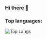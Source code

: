### Hi there 👋
### Top languages:

![Top Langs](https://github-readme-stats.vercel.app/api/top-langs/?username=HaVanPhong&theme=radical)


                           
                           
